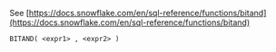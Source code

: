 See [https://docs.snowflake.com/en/sql-reference/functions/bitand](https://docs.snowflake.com/en/sql-reference/functions/bitand)
```
BITAND( <expr1> , <expr2> )
```
